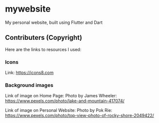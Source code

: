 # mywebsite

My personal website, built using Flutter and Dart

## Contributers (Copyright)

Here are the links to resources I used:

### Icons

Link: <https://icons8.com>

### Background images

Link of image on Home Page: Photo by James Wheeler: <https://www.pexels.com/photo/lake-and-mountain-417074/>

Link of image on Personal Website: Photo by Pok Rie: <https://www.pexels.com/photo/top-view-photo-of-rocky-shore-2049422/>
